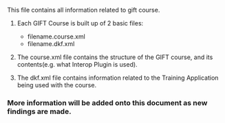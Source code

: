 This file contains all information related to gift course.


1) Each GIFT Course is built up of 2 basic files:
    - filename.course.xml
    - filename.dkf.xml

2) The course.xml file contains the structure of the GIFT course, and its contents(e.g. what Interop Plugin is used).

3) The dkf.xml file contains information related to the Training Application being used with the course.


### More information will be added onto this document as new findings are made.